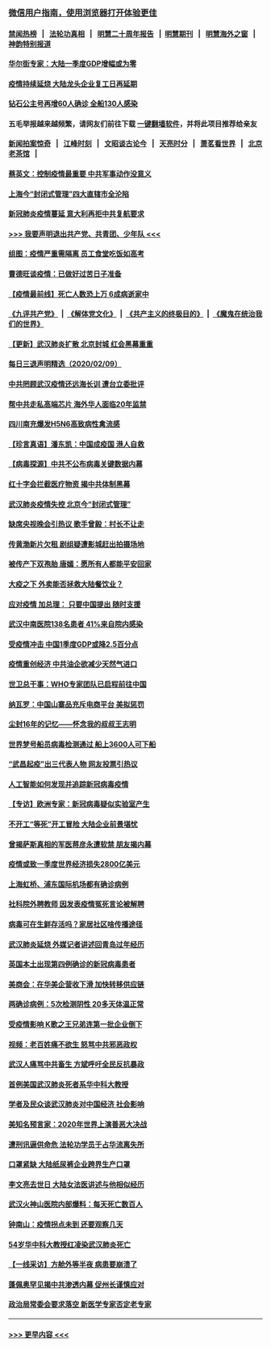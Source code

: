 ### [微信用户指南，使用浏览器打开体验更佳](https://github.com/gfw-breaker/banned-news1/blob/master/indexes/wechat-guide.md?t=0)
#### [禁闻热榜](热点新闻.md?t=0)  &nbsp;&nbsp;|&nbsp;&nbsp; [法轮功真相](https://github.com/gfw-breaker/truth/blob/master/README.md?t=0) &nbsp;&nbsp;|&nbsp;&nbsp; [明慧二十周年报告](https://github.com/gfw-breaker/mh-reports/blob/master/README.md?t=0) &nbsp;&nbsp;|&nbsp;&nbsp;[明慧期刊](https://github.com/gfw-breaker/mh-qikan) &nbsp;&nbsp;|&nbsp;&nbsp; [明慧海外之窗](https://github.com/gfw-breaker/mh-news/blob/master/README.md?t=0) &nbsp;&nbsp;|&nbsp;&nbsp; [神韵特别报道](https://github.com/gfw-breaker/mh-news/blob/master/shenyun.md?t=0)
#### [华尔街专家：大陆一季度GDP增幅或为零](../pages/nsc413/n11857352.md?t=02101622) 
#### [疫情持续延烧 大陆龙头企业复工日再延期](../pages/nsc413/n11857327.md?t=02101622) 
#### [钻石公主号再增60人确诊 全船130人感染](../pages/nsc413/n11857366.md?t=02101622) 
#### 五毛举报越来越频繁，请网友们前往下载 [一键翻墙软件](https://github.com/gfw-breaker/ssr-accounts)，并将此项目推荐给亲友
#### [新闻拍案惊奇](https://github.com/gfw-breaker/banned-news1/blob/master/pages/link4.md) &nbsp;&nbsp;|&nbsp;&nbsp; [江峰时刻](https://github.com/gfw-breaker/banned-news1/blob/master/pages/link4.md) &nbsp;&nbsp;|&nbsp;&nbsp; [文昭谈古论今](https://github.com/gfw-breaker/banned-news1/blob/master/pages/link4.md) &nbsp;&nbsp;|&nbsp;&nbsp; [天亮时分](https://github.com/gfw-breaker/banned-news1/blob/master/pages/link4.md) &nbsp;&nbsp;|&nbsp;&nbsp; [萧茗看世界](https://github.com/gfw-breaker/banned-news1/blob/master/pages/link4.md) &nbsp;&nbsp;|&nbsp;&nbsp; [北京老茶馆](https://github.com/gfw-breaker/banned-news1/blob/master/pages/link4.md) &nbsp;&nbsp;|&nbsp;&nbsp; 
#### [蔡英文：控制疫情最重要 中共军事动作没意义](../pages/nsc413/n11857748.md?t=02101622) 
#### [上海今“封闭式管理”四大直辖市全沦陷](../pages/nsc413/n11857386.md?t=02101622) 
#### [新冠肺炎疫情蔓延 意大利再拒中共复航要求](../pages/nsc413/n11857200.md?t=02101622) 
#### [>>> 我要声明退出共产党、共青团、少年队 <<<](https://github.com/begood0513/goodnews/blob/master/quit/letter.md) 
#### [组图：疫情严重需隔离 员工食堂吃饭如高考](../pages/nsc413/n11857159.md?t=02101622) 
#### [曹德旺谈疫情：已做好过苦日子准备](../pages/nsc413/n11856788.md?t=02101622) 
#### [【疫情最前线】死亡人数恐上万 6成病逝家中](../pages/nsc413/n11856687.md?t=02101622) 
#### [《九评共产党》](https://github.com/begood0513/9ping.md/blob/master/README.md) &nbsp;|&nbsp; [《解体党文化》](../../../../jtdwh.md/blob/master/README.md)  &nbsp;|&nbsp; [《共产主义的终极目的》](../../../../gczydzjmd.md/blob/master/README.md) &nbsp;|&nbsp; [《魔鬼在统治我们的世界》](../../../../mgztzwmdsj.md/blob/master/README.md) 
#### [【更新】武汉肺炎扩散 北京封城 红会黑幕重重](../pages/nsc413/n11801312.md?t=02101622) 
#### [每日三退声明精选（2020/02/09）](../pages/nsc413/n11857295.md?t=02101622) 
#### [中共罔顾武汉疫情还远海长训 遭台立委批评](../pages/nsc413/n11857074.md?t=02101622) 
#### [帮中共走私高端芯片 海外华人面临20年监禁](../pages/nsc413/n11855016.md?t=02101622) 
#### [四川南充爆发H5N6高致病性禽流感](../pages/nsc413/n11857116.md?t=02101622) 
#### [【珍言真语】潘东凯：中国成疫国 港人自救](../pages/nsc413/n11856962.md?t=02101622) 
#### [【病毒探源】中共不公布病毒关键数据内幕](../pages/nsc413/n11856584.md?t=02101622) 
#### [红十字会拦截医疗物资 揭中共体制黑幕](../pages/nsc413/n11856750.md?t=02101622) 
#### [武汉肺炎疫情失控 北京今“封闭式管理”](../pages/nsc413/n11856829.md?t=02101622) 
#### [缺席央视晚会引热议 歌手曾毅：村长不让走](../pages/nsc413/n11856280.md?t=02101622) 
#### [传黄渤新片欠租 剧组疑遭影城赶出拍摄场地](../pages/nsc413/n11856400.md?t=02101622) 
#### [被传产下双孢胎 唐嫣：愿所有人都能平安回家](../pages/nsc413/n11856505.md?t=02101622) 
#### [大疫之下 外卖能否拯救大陆餐饮业？](../pages/nsc413/n11856686.md?t=02101622) 
#### [应对疫情 加总理： 只要中国提出 随时支援](../pages/nsc413/n11856600.md?t=02101622) 
#### [武汉中南医院138名患者 41%来自院内感染](../pages/nsc413/n11856688.md?t=02101622) 
#### [受疫情冲击 中国1季度GDP或降2.5百分点](../pages/nsc413/n11856571.md?t=02101622) 
#### [疫情重创经济 中共油企欲减少天然气进口](../pages/nsc413/n11856437.md?t=02101622) 
#### [世卫总干事：WHO专家团队已启程前往中国](../pages/nsc413/n11856612.md?t=02101622) 
#### [纳瓦罗：中国山寨品充斥电商平台 美拟惩罚](../pages/nsc413/n11856440.md?t=02101622) 
#### [尘封16年的记忆——怀念我的叔叔王志明](../pages/nsc413/n11856459.md?t=02101622) 
#### [世界梦号船员病毒检测通过 船上3600人可下船](../pages/nsc413/n11856520.md?t=02101622) 
#### [“武昌起疫”出三代表人物 网友投票引热议](../pages/nsc413/n11856402.md?t=02101622) 
#### [人工智能如何发现并追踪新冠病毒疫情](../pages/nsc413/n11856398.md?t=02101622) 
#### [【专访】欧洲专家：新冠病毒疑似实验室产生](../pages/nsc413/n11856378.md?t=02101622) 
#### [不开工“等死”开工冒险 大陆企业前景堪忧](../pages/nsc413/n11856312.md?t=02101622) 
#### [曾揭萨斯真相的军医蒋彦永遭软禁 朋友揭内幕](../pages/nsc413/n11856342.md?t=02101622) 
#### [疫情或致一季度世界经济损失2800亿美元](../pages/nsc413/n11855639.md?t=02101622) 
#### [上海虹桥、浦东国际机场都有确诊病例](../pages/nsc413/n11856262.md?t=02101622) 
#### [社科院外聘教师 因发表疫情冤死言论被解聘](../pages/nsc413/n11856129.md?t=02101622) 
#### [病毒可在生鲜存活吗？家居社区啥传播途径](../pages/nsc413/n11856279.md?t=02101622) 
#### [武汉肺炎延烧 外媒记者讲述回青岛过年经历](../pages/nsc413/n11856159.md?t=02101622) 
#### [英国本土出现第四例确诊的新冠病毒患者](../pages/nsc413/n11855930.md?t=02101622) 
#### [美商会：在华美企营收下滑 加快转移供应链](../pages/nsc413/n11855334.md?t=02101622) 
#### [两确诊病例：5次检测阴性 20多天体温正常](../pages/nsc413/n11855576.md?t=02101622) 
#### [受疫情影响 K歌之王兄弟连第一批企业倒下](../pages/nsc413/n11855001.md?t=02101622) 
#### [视频：老百姓痛不欲生 怒骂中共邪恶政权](../pages/nsc413/n11855080.md?t=02101622) 
#### [武汉人痛骂中共畜生 方斌呼吁全民反抗暴政](../pages/nsc413/n11855386.md?t=02101622) 
#### [首例美国武汉肺炎死者系华中科大教授](../pages/nsc413/n11855500.md?t=02101622) 
#### [学者及民众谈武汉肺炎对中国经济 社会影响](../pages/nsc413/n11855475.md?t=02101622) 
#### [美知名预言家：2020年世界上演善恶大决战](../pages/nsc413/n11855418.md?t=02101622) 
#### [遭刑讯逼供命危 法轮功学员于占华流离失所](../pages/nsc413/n11853979.md?t=02101622) 
#### [口罩紧缺 大陆纸尿裤企业跨界生产口罩](../pages/nsc413/n11854879.md?t=02101622) 
#### [李文亮去世日 大陆女法医讲述与他相似经历](../pages/nsc413/n11855213.md?t=02101622) 
#### [武汉火神山医院内部爆料：每天死亡数百人](../pages/nsc413/n11855017.md?t=02101622) 
#### [钟南山：疫情拐点未到 还要观察几天](../pages/nsc413/n11854504.md?t=02101622) 
#### [54岁华中科大教授红凌染武汉肺炎死亡](../pages/nsc413/n11854889.md?t=02101622) 
#### [【一线采访】方舱外等半夜 病患要崩溃了](../pages/nsc413/n11854786.md?t=02101622) 
#### [蓬佩奥罕见揭中共渗透内幕 促州长谨慎应对](../pages/nsc413/n11854685.md?t=02101622) 
#### [政治局常委会要求落空 新医学专家否定老专家](../pages/nsc413/n11852540.md?t=02101622) 

----
#### [ >>> 更早内容 <<< ](../indexes/nsc413-earlier.md)
